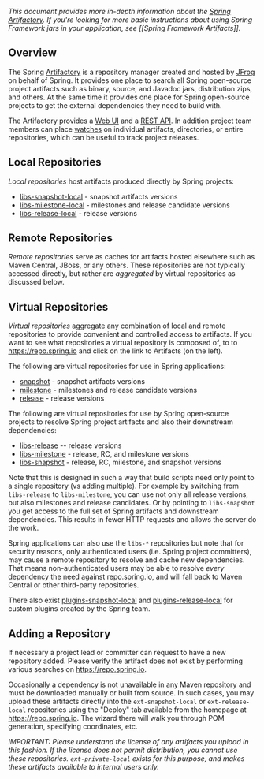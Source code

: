 _This document provides more in-depth information about the [Spring Artifactory](https://repo.spring.io). If you're looking for more basic instructions about using Spring Framework jars in your application, see [[Spring Framework Artifacts]]._

## Overview

The Spring [Artifactory](https://www.jfrog.com/artifactory/) is a repository manager created and hosted by [JFrog](https://www.jfrog.com) on behalf of Spring. It provides one place to search all Spring open-source project artifacts such as binary, source, and Javadoc jars, distribution zips, and others. At the same time it provides one place for Spring open-source projects to get the external dependencies they need to build with. 

The Artifactory provides a [Web UI](https://repo.spring.io) and a [REST API](https://wiki.jfrog.org/confluence/display/RTF/Artifactory%27s+REST+API). In addition project team members can place [watches](https://wiki.jfrog.org/confluence/display/RTF/Watches) on individual artifacts, directories, or entire repositories, which can be useful to track project releases.

## Local Repositories

_Local repositories_ host artifacts produced directly by Spring projects:
* [libs-snapshot-local](https://repo.spring.io/libs-snapshot-local) - snapshot artifacts versions
* [libs-milestone-local](https://repo.spring.io/libs-milestone-local) - milestones and release candidate versions
* [libs-release-local](https://repo.spring.io/libs-release-local) - release versions

## Remote Repositories

_Remote repositories_ serve as caches for artifacts hosted elsewhere such as Maven Central, JBoss, or any others. These repositories are not typically accessed directly, but rather are _aggregated_ by virtual repositories as discussed below.

## Virtual Repositories

_Virtual repositories_ aggregate any combination of local and remote repositories to provide convenient and controlled access to artifacts. If you want to see what repositories a virtual repository is composed of, to to https://repo.spring.io and click on the link to Artifacts (on the left).

The following are virtual repositories for use in Spring applications:
* [snapshot](https://repo.spring.io/snapshot) - snapshot artifacts versions
* [milestone](https://repo.spring.io/milestone) - milestones and release candidate versions
* [release](https://repo.spring.io/release) - release versions

The following are virtual repositories for use by Spring open-source projects to resolve Spring project artifacts and also their downstream dependencies:

* [libs-release](https://repo.spring.io/libs-release) -- release versions
* [libs-milestone](https://repo.spring.io/libs-milestone) - release, RC, and milestone versions
* [libs-snapshot](https://repo.spring.io/libs-snapshot) - release, RC, milestone, and snapshot versions

Note that this is designed in such a way that build scripts need only point to a single repository (vs adding multiple). For example by switching from `libs-release` to `libs-milestone`, you can use not only all release versions, but also milestones and release candidates. Or by pointing to `libs-snapshot` you get access to the full set of Spring artifacts and downstream dependencies. This results in fewer HTTP requests and allows the server do the work.

Spring applications can also use the `libs-*` repositories but note that for security reasons, only authenticated users (i.e. Spring project committers), may cause a remote repository to resolve and cache new dependencies. That means non-authenticated users may be able to resolve _every_ dependency the need against repo.spring.io, and will fall back to Maven Central or other third-party repositories.

There also exist [plugins-snapshot-local](https://repo.spring.io/plugins-snapshot-local) and [plugins-release-local](https://repo.spring.io/plugins-release-local) for custom plugins created by the Spring team. 

## Adding a Repository

If necessary a project lead or committer can request to have a new repository added. Please verify the artifact does not exist by performing various searches on https://repo.spring.io.

Occasionally a dependency is not unavailable in any Maven repository and must be downloaded manually or built from source.  In such cases, you may upload these artifacts directly into the `ext-snapshot-local` or `ext-release-local` repositories using the "Deploy" tab available from the homepage at https://repo.spring.io. The wizard there will walk you through POM generation, specifying coordinates, etc.  

_IMPORTANT: Please understand the license of any artifacts you upload in this fashion.  If the license does not permit distribution, you cannot use these repositories. `ext-private-local` exists for this purpose, and makes these artifacts available to internal users only._
